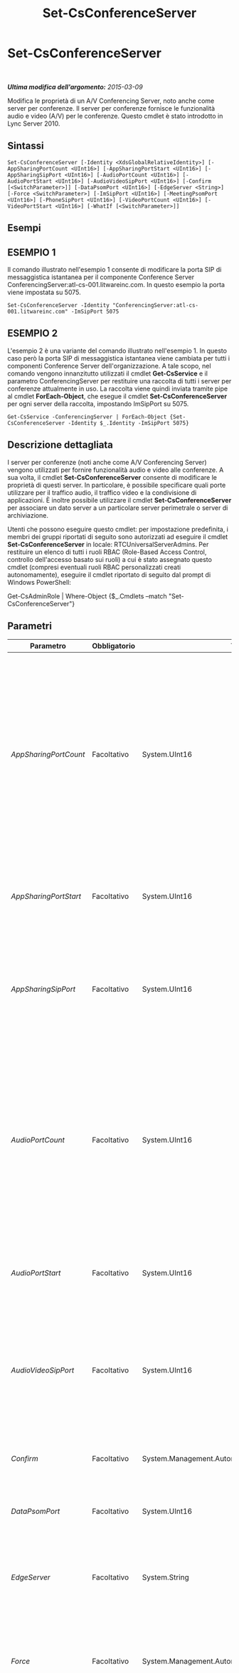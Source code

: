 ﻿---
title: Set-CsConferenceServer
TOCTitle: Set-CsConferenceServer
ms:assetid: 90f9f1f1-0029-4f97-a8f4-719523cfad56
ms:mtpsurl: https://technet.microsoft.com/it-it/library/Gg398738(v=OCS.15)
ms:contentKeyID: 49301325
ms.date: 08/24/2015
mtps_version: v=OCS.15
ms.translationtype: HT
---

# Set-CsConferenceServer

 

_**Ultima modifica dell'argomento:** 2015-03-09_

Modifica le proprietà di un A/V Conferencing Server, noto anche come server per conferenze. Il server per conferenze fornisce le funzionalità audio e video (A/V) per le conferenze. Questo cmdlet è stato introdotto in Lync Server 2010.

## Sintassi

    Set-CsConferenceServer [-Identity <XdsGlobalRelativeIdentity>] [-AppSharingPortCount <UInt16>] [-AppSharingPortStart <UInt16>] [-AppSharingSipPort <UInt16>] [-AudioPortCount <UInt16>] [-AudioPortStart <UInt16>] [-AudioVideoSipPort <UInt16>] [-Confirm [<SwitchParameter>]] [-DataPsomPort <UInt16>] [-EdgeServer <String>] [-Force <SwitchParameter>] [-ImSipPort <UInt16>] [-MeetingPsomPort <UInt16>] [-PhoneSipPort <UInt16>] [-VideoPortCount <UInt16>] [-VideoPortStart <UInt16>] [-WhatIf [<SwitchParameter>]]

## Esempi

## ESEMPIO 1

Il comando illustrato nell'esempio 1 consente di modificare la porta SIP di messaggistica istantanea per il componente Conference Server ConferencingServer:atl-cs-001.litwareinc.com. In questo esempio la porta viene impostata su 5075.

    Set-CsConferenceServer -Identity "ConferencingServer:atl-cs-001.litwareinc.com" -ImSipPort 5075

## ESEMPIO 2

L'esempio 2 è una variante del comando illustrato nell'esempio 1. In questo caso però la porta SIP di messaggistica istantanea viene cambiata per tutti i componenti Conference Server dell'organizzazione. A tale scopo, nel comando vengono innanzitutto utilizzati il cmdlet **Get-CsService** e il parametro ConferencingServer per restituire una raccolta di tutti i server per conferenze attualmente in uso. La raccolta viene quindi inviata tramite pipe al cmdlet **ForEach-Object**, che esegue il cmdlet **Set-CsConferenceServer** per ogni server della raccolta, impostando ImSipPort su 5075.

    Get-CsService -ConferencingServer | ForEach-Object {Set-CsConferenceServer -Identity $_.Identity -ImSipPort 5075}

## Descrizione dettagliata

I server per conferenze (noti anche come A/V Conferencing Server) vengono utilizzati per fornire funzionalità audio e video alle conferenze. A sua volta, il cmdlet **Set-CsConferenceServer** consente di modificare le proprietà di questi server. In particolare, è possibile specificare quali porte utilizzare per il traffico audio, il traffico video e la condivisione di applicazioni. È inoltre possibile utilizzare il cmdlet **Set-CsConferenceServer** per associare un dato server a un particolare server perimetrale o server di archiviazione.

Utenti che possono eseguire questo cmdlet: per impostazione predefinita, i membri dei gruppi riportati di seguito sono autorizzati ad eseguire il cmdlet **Set-CsConferenceServer** in locale: RTCUniversalServerAdmins. Per restituire un elenco di tutti i ruoli RBAC (Role-Based Access Control, controllo dell'accesso basato sui ruoli) a cui è stato assegnato questo cmdlet (compresi eventuali ruoli RBAC personalizzati creati autonomamente), eseguire il cmdlet riportato di seguito dal prompt di Windows PowerShell:

Get-CsAdminRole | Where-Object {$\_.Cmdlets –match "Set-CsConferenceServer"}

## Parametri


<table>
<colgroup>
<col style="width: 25%" />
<col style="width: 25%" />
<col style="width: 25%" />
<col style="width: 25%" />
</colgroup>
<thead>
<tr class="header">
<th>Parametro</th>
<th>Obbligatorio</th>
<th>Tipo</th>
<th>Descrizione</th>
</tr>
</thead>
<tbody>
<tr class="odd">
<td><p><em>AppSharingPortCount</em></p></td>
<td><p>Facoltativo</p></td>
<td><p>System.UInt16</p></td>
<td><p>Numero totale di porte allocate per la condivisione delle applicazioni. Le porte effettive da aprire iniziano dalla porta con il valore configurato per AppSharingPortStart e proseguono per il numero di porte specificato in AppSharingPortCount. Ad esempio, se AppSharingPortStart è impostato su 60000 e AppSharingPortCount è impostato su 100, per la condivisione delle applicazioni saranno utilizzate le porte da 60000 a 60099.</p></td>
</tr>
<tr class="even">
<td><p><em>AppSharingPortStart</em></p></td>
<td><p>Facoltativo</p></td>
<td><p>System.UInt16</p></td>
<td><p>Prima porta nell'intervallo di porte allocate per la condivisione delle applicazioni. Ad esempio: -AppSharingPortStart 60000.</p></td>
</tr>
<tr class="odd">
<td><p><em>AppSharingSipPort</em></p></td>
<td><p>Facoltativo</p></td>
<td><p>System.UInt16</p></td>
<td><p>Porta SIP utilizzata per ascoltare le richieste per la condivisione di applicazioni. Le porte effettivamente utilizzate per la condivisione di applicazioni sono configurate utilizzando AppSharingPortStart e AppSharingPortCount.</p></td>
</tr>
<tr class="even">
<td><p><em>AudioPortCount</em></p></td>
<td><p>Facoltativo</p></td>
<td><p>System.UInt16</p></td>
<td><p>Numero totale di porte allocate per l'invio e la ricezione del traffico audio. Le porte effettive da aprire iniziano dalla porta con il valore configurato per AudioPortStart e proseguono per il numero di porte specificato in AudioPortCount. Ad esempio, se AudioPortStart è impostato su 60000 e AudioPortCount è impostato su 100, per il traffico audio saranno utilizzate le porte da 60000 a 60099.</p></td>
</tr>
<tr class="odd">
<td><p><em>AudioPortStart</em></p></td>
<td><p>Facoltativo</p></td>
<td><p>System.UInt16</p></td>
<td><p>Prima porta nell'intervallo di porte allocate per l'invio e la ricezione del traffico audio. Ad esempio: –AudioPortStart 60000.</p></td>
</tr>
<tr class="even">
<td><p><em>AudioVideoSipPort</em></p></td>
<td><p>Facoltativo</p></td>
<td><p>System.UInt16</p></td>
<td><p>Porta SIP utilizzata per ascoltare le richieste in arrivo per il servizio audio e video. Le porte effettivamente utilizzate per il traffico audio e video sono configurate utilizzando AudioPortCount, AudioPortStart, VideoPortCount e VideoPortStart.</p></td>
</tr>
<tr class="odd">
<td><p><em>Confirm</em></p></td>
<td><p>Facoltativo</p></td>
<td><p>System.Management.Automation.SwitchParameter</p></td>
<td><p>Viene visualizzata una richiesta di conferma prima di eseguire il comando.</p></td>
</tr>
<tr class="even">
<td><p><em>DataPsomPort</em></p></td>
<td><p>Facoltativo</p></td>
<td><p>System.UInt16</p></td>
<td><p>Porta dati utilizzata dal protocollo PSOM (Persistent Shared Object Model).</p></td>
</tr>
<tr class="odd">
<td><p><em>EdgeServer</em></p></td>
<td><p>Facoltativo</p></td>
<td><p>System.String</p></td>
<td><p>Percorso di servizio del server perimetrale da associare al server per conferenze. Ad esempio: -EdgeServer &quot;EdgeServer:atl-edge-001.litwareinc.com&quot;.</p></td>
</tr>
<tr class="even">
<td><p><em>Force</em></p></td>
<td><p>Facoltativo</p></td>
<td><p>System.Management.Automation.SwitchParameter</p></td>
<td><p>Consente di evitare la visualizzazione di qualunque messaggio di errore non grave che potrebbe essere generato nel corso dell'esecuzione del comando.</p></td>
</tr>
<tr class="odd">
<td><p><em>Identity</em></p></td>
<td><p>Facoltativo</p></td>
<td><p>Microsoft.Rtc.Management.Xds.XdsGlobalRelativeIdentity</p></td>
<td><p>Posizione del servizio del componente Conference Server da modificare. Ad esempio: -Identity &quot;ConferencingServer:atl-cs-001.litwareinc.com&quot;.</p>
<p>È possibile tralasciare il prefisso &quot;ConferencingServer:&quot; quando si specifica un server per conferenze. Ad esempio: -Identity &quot;atl-cs-001.litwareinc.com&quot;.</p>
<p></p></td>
</tr>
<tr class="even">
<td><p><em>ImSipPort</em></p></td>
<td><p>Facoltativo</p></td>
<td><p>System.UInt16</p></td>
<td><p>Porta utilizzata per il traffico di messaggistica istantanea.</p></td>
</tr>
<tr class="odd">
<td><p><em>MeetingPsomPort</em></p></td>
<td><p>Facoltativo</p></td>
<td><p>System.UInt16</p></td>
<td><p>Porta utilizzata per il protocollo PSOM (Persistent Shared Object Model), un protocollo di Microsoft utilizzato per le conferenze.</p></td>
</tr>
<tr class="even">
<td><p><em>PhoneSipPort</em></p></td>
<td><p>Facoltativo</p></td>
<td><p>System.UInt16</p></td>
<td><p>Porta utilizzata per il traffico di telefonia.</p></td>
</tr>
<tr class="odd">
<td><p><em>VideoPortCount</em></p></td>
<td><p>Facoltativo</p></td>
<td><p>System.UInt16</p></td>
<td><p>Numero totale di porte allocate per l'invio e la ricezione del traffico video. Le porte effettive da aprire iniziano dalla porta con il valore configurato per VideoPortStart e proseguono per il numero di porte specificato in VideoPortCount. Ad esempio, se VideoPortStart è impostato su 60000 e VideoPortCount è impostato su 100, per il traffico video saranno utilizzate le porte da 60000 a 60099.</p></td>
</tr>
<tr class="even">
<td><p><em>VideoPortStart</em></p></td>
<td><p>Facoltativo</p></td>
<td><p>System.UInt16</p></td>
<td><p>Prima porta nell'intervallo di porte allocato per l'invio e la ricezione del traffico video. Ad esempio: –VideoPortStart 60000.</p></td>
</tr>
<tr class="odd">
<td><p><em>WhatIf</em></p></td>
<td><p>Facoltativo</p></td>
<td><p>System.Management.Automation.SwitchParameter</p></td>
<td><p>Descrive ciò che accadrebbe se si eseguisse il comando senza eseguirlo realmente.</p></td>
</tr>
</tbody>
</table>


## Tipi di input

Nessuno. Il cmdlet **Set-CsConferenceServer** non accetta input tramite pipeline.

## Tipi restituiti

Il cmdlet **Set-CsConferenceServer** non restituisce alcun oggetto o valore. Modifica invece le istanze esistenti dell'oggetto Microsoft.Rtc.Management.Xds.DisplayConferenceServer.

## Vedere anche

#### Ulteriori risorse

[Get-CsConferencingConfiguration](get-csconferencingconfiguration.md)  
[Get-CsService](get-csservice.md)

